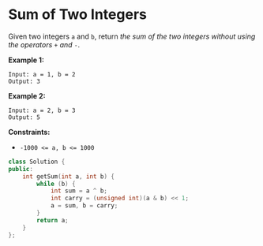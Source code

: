 # Sum of Two Integers

Given two integers `a` and `b`, return *the sum of the two integers without using the operators* `+` *and* `-`.

 

**Example 1:**

```
Input: a = 1, b = 2
Output: 3
```

**Example 2:**

```
Input: a = 2, b = 3
Output: 5
```

 

**Constraints:**

- `-1000 <= a, b <= 1000`

```c++
class Solution {
public:
    int getSum(int a, int b) {
        while (b) {
            int sum = a ^ b;
            int carry = (unsigned int)(a & b) << 1;
            a = sum, b = carry;
        }
        return a;
    }
};
```

